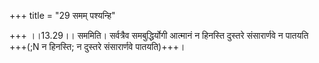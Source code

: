 +++
title = "29 समम् पश्यन्हि"

+++
।।13.29।। सममिति। सर्वत्रैव समबुद्धिर्योगी आत्मानं न हिनस्ति दुस्तरे संसारार्णवे न पातयति +++(;N न हिनस्ति; न दुस्तरे संसारार्णवे पातयति)+++।
